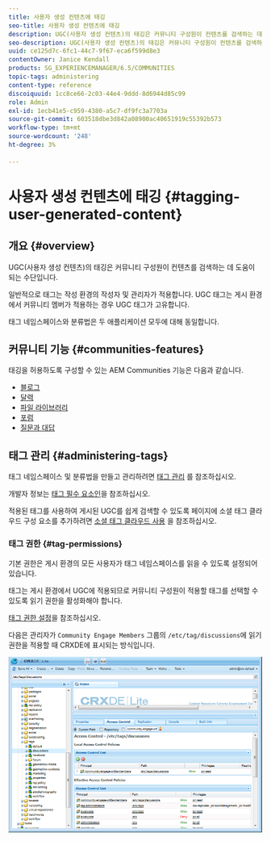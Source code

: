 ```yaml
---
title: 사용자 생성 컨텐츠에 태깅
seo-title: 사용자 생성 컨텐츠에 태깅
description: UGC(사용자 생성 컨텐츠)의 태깅은 커뮤니티 구성원이 컨텐츠를 검색하는 데 도움이 되는 방법입니다
seo-description: UGC(사용자 생성 컨텐츠)의 태깅은 커뮤니티 구성원이 컨텐츠를 검색하는 데 도움이 되는 방법입니다
uuid: ce125d7c-6fc1-44c7-9f67-eca6f599d8e3
contentOwner: Janice Kendall
products: SG_EXPERIENCEMANAGER/6.5/COMMUNITIES
topic-tags: administering
content-type: reference
discoiquuid: 1cc8ce66-2c03-44e4-9ddd-8d6944d85c99
role: Admin
exl-id: 1ecb41e5-c959-4380-a5c7-df9fc3a7703a
source-git-commit: 603518dbe3d842a08900ac40651919c55392b573
workflow-type: tm+mt
source-wordcount: '248'
ht-degree: 3%

---
```


# 사용자 생성 컨텐츠에 태깅 {#tagging-user-generated-content}

## 개요 {#overview}

UGC(사용자 생성 컨텐츠)의 태깅은 커뮤니티 구성원이 컨텐츠를 검색하는 데 도움이 되는 수단입니다.

일반적으로 태그는 작성 환경의 작성자 및 관리자가 적용합니다. UGC 태그는 게시 환경에서 커뮤니티 멤버가 적용하는 경우 UGC 태그가 고유합니다.

태그 네임스페이스와 분류법은 두 애플리케이션 모두에 대해 동일합니다.

## 커뮤니티 기능 {#communities-features}

태깅을 허용하도록 구성할 수 있는 AEM Communities 기능은 다음과 같습니다.

* [블로그](blog-feature.md)
* [달력](calendar.md)
* [파일 라이브러리](file-library.md)
* [포럼](forum.md#configuretheaddedforum)
* [질문과 대답](working-with-qna.md)

## 태그 관리 {#administering-tags}

태그 네임스페이스 및 분류법을 만들고 관리하려면 [태그 관리](../../help/sites-administering/tags.md#tagging-console) 를 참조하십시오.

개발자 정보는 [태그 필수 요소인](tag.md)을 참조하십시오.

적용된 태그를 사용하여 게시된 UGC를 쉽게 검색할 수 있도록 페이지에 소셜 태그 클라우드 구성 요소를 추가하려면 [소셜 태그 클라우드 사용](tagcloud.md) 을 참조하십시오.

### 태그 권한 {#tag-permissions}

기본 권한은 게시 환경의 모든 사용자가 태그 네임스페이스를 읽을 수 있도록 설정되어 있습니다.

태그는 게시 환경에서 UGC에 적용되므로 커뮤니티 구성원이 적용할 태그를 선택할 수 있도록 읽기 권한을 활성화해야 합니다.

[태그 권한 설정](../../help/sites-administering/tags.md#setting-tag-permissions)을 참조하십시오.

다음은 관리자가 `Community Engage Members` 그룹의 `/etc/tag/discussions`에 읽기 권한을 적용할 때 CRXDE에 표시되는 방식입니다.

![태그 권한](assets/tag-permissions.png)

